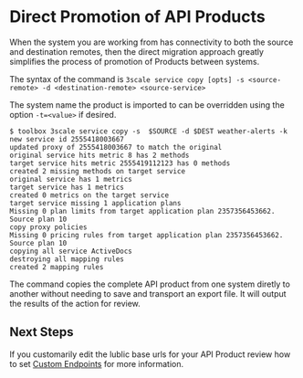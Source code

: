 # Direct Promotion of API Products

When the system you are working from has connectivity to both the source and destination remotes, then the direct migration approach greatly simplifies the process of promotion of Products between systems.

The syntax of the command is `3scale service copy [opts] -s <source-remote> -d <destination-remote> <source-service>`

The system name the product is imported to can be overridden using the option `-t=<value>` if desired.

~~~
$ toolbox 3scale service copy -s  $SOURCE -d $DEST weather-alerts -k
new service id 2555418003667
updated proxy of 2555418003667 to match the original
original service hits metric 8 has 2 methods
target service hits metric 2555419112123 has 0 methods
created 2 missing methods on target service
original service has 1 metrics
target service has 1 metrics
created 0 metrics on the target service
target service missing 1 application plans
Missing 0 plan limits from target application plan 2357356453662. Source plan 10
copy proxy policies
Missing 0 pricing rules from target application plan 2357356453662. Source plan 10
copying all service ActiveDocs
destroying all mapping rules
created 2 mapping rules
~~~

The command copies the complete API product from one system diretly to another without needing to save and transport an export file. It will output the results of the action for review.

## Next Steps

If you customarily edit the lublic base urls for your API Product review how to set [Custom Endpoints](custome-endpoints.md) for more information. 